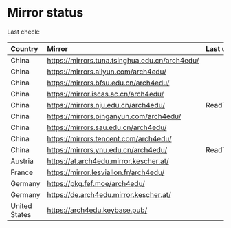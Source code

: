 <script src="./time.js"></script>
# Mirror status
Last check: <script type="text/javascript">localize(1668104974.2224796);</script>

|Country|Mirror|Last update|
|:------|:-----|:----------|
|China|https://mirrors.tuna.tsinghua.edu.cn/arch4edu/|<script type="text/javascript">localize(1668062593);</script>|
|China|https://mirrors.aliyun.com/arch4edu/|<script type="text/javascript">localize(1667976624);</script>|
|China|https://mirrors.bfsu.edu.cn/arch4edu/|<script type="text/javascript">localize(1668062593);</script>|
|China|https://mirror.iscas.ac.cn/arch4edu/|<script type="text/javascript">localize(1668062593);</script>|
|China|https://mirrors.nju.edu.cn/arch4edu/|ReadTimeout|
|China|https://mirrors.pinganyun.com/arch4edu/|<script type="text/javascript">localize(1668062593);</script>|
|China|https://mirrors.sau.edu.cn/arch4edu/|<script type="text/javascript">localize(1650446957);</script>|
|China|https://mirrors.tencent.com/arch4edu/|<script type="text/javascript">localize(1668062593);</script>|
|China|https://mirrors.ynu.edu.cn/arch4edu/|ReadTimeout|
|Austria|https://at.arch4edu.mirror.kescher.at/|<script type="text/javascript">localize(1668062593);</script>|
|France|https://mirror.lesviallon.fr/arch4edu/|<script type="text/javascript">localize(1668062593);</script>|
|Germany|https://pkg.fef.moe/arch4edu/|<script type="text/javascript">localize(1668062593);</script>|
|Germany|https://de.arch4edu.mirror.kescher.at/|<script type="text/javascript">localize(1668062593);</script>|
|United States|https://arch4edu.keybase.pub/|<script type="text/javascript">localize(1668062593);</script>|

<script src="./tablefilter/tablefilter.js"></script>
<script src="./table.js"></script>